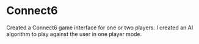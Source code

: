 # Connect6
Created a Connect6 game interface for one or two players. I created an AI algorithm to play against the user in one player mode.
